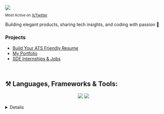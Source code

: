 ![](https://komarev.com/ghpvc/?username=meetanupam)
<br>
<sub>Most Active on [X/Twitter](https://x.com/theanupamshakya)</sub>
<br>

Building elegant products, sharing tech insights, and coding with passion 🚀


### Projects

- [Build Your ATS Friendly Resume](https://resumify-official.vercel.app/)
- [My Portfolio](https://anupamshakya.in)
- [SDE Internships & Jobs](https://codevize.com/)

<br>

## ⚒️ Languages, Frameworks & Tools:
<div align="center">
    <img src="https://skillicons.dev/icons?i=java,spring,hibernate,html,css,vscode,github,figma,tailwind,git,vercel" />
    <img src="https://skillicons.dev/icons?i=python,javascript,typescript,firebase,mongodb,c,cpp,mysql,react,express,nextjs" />
</div>

<br>
<details>
<br>
<div>
<img src="./thoughtworks-gif_dribbble.gif" height="290px" align="right" />
  
- 🙋‍♂️ **[My Website](https://anupamshakya.in/)** to learn more about me!
- 🔭 Working on something exciting in tech.
- 🌱 Focused on **Backend Dev** and **DSA**.
- 👯 Open to **Dev project collaborations**.


</div>
<hr>

## ❤ Let's Get Connected:
<div align="center">
  <a href="mailto:ianupamshakya@gmail.com">
    <img src="https://img.shields.io/badge/Gmail-333333?style=for-the-badge&logo=gmail&logoColor=red" />
  </a>
  <a href="https://linkedin.com/in/theanupamshakya" target="_blank">
    <img src="https://img.shields.io/badge/LinkedIn-0077B5?style=for-the-badge&logo=linkedin&logoColor=white" target="_blank" />
  </a>
  <a href="https://anupamshakya.in" target="_blank">
    <img src="https://img.shields.io/badge/Portfolio-FF5722?style=for-the-badge&logo=todoist&logoColor=white" target="_blank" />
  </a>
</div>
